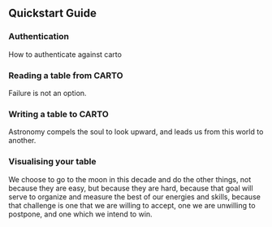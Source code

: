 ## Quickstart Guide

### Authentication
How to authenticate against carto

### Reading a table from CARTO
Failure is not an option.

### Writing a table to CARTO
Astronomy compels the soul to look upward, and leads us from this world to another.

### Visualising your table
We choose to go to the moon in this decade and do the other things, not because they are easy, but because they are hard, because that goal will serve to organize and measure the best of our energies and skills, because that challenge is one that we are willing to accept, one we are unwilling to postpone, and one which we intend to win.
